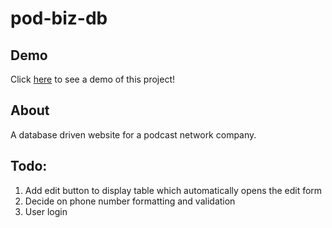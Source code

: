 # pod-biz-db

## Demo
Click [here](https://www.loom.com/share/809149065d19417daa16e5c62e2eec8e) to see a demo of this project!

## About
A database driven website for a podcast network company.

## Todo:
1. Add edit button to display table which automatically opens the edit form
2. Decide on phone number formatting and validation
3. User login

